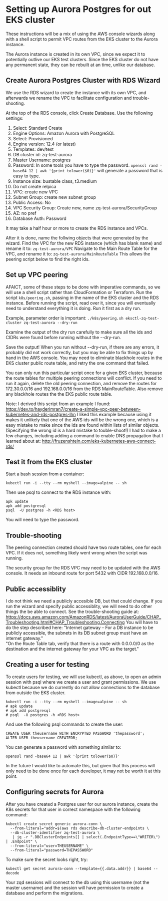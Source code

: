 # Setting up Aurora Postgres for out EKS cluster

These instructions will be a mix of using the AWS console wizards along with a shell script to permit VPC routes from the EKS cluster to the Aurora instance.

The Aurora instance is created in its own VPC, since we expect it to potentially outlive our EKS test clusters. Since the EKS cluster do not have any permanent state, they can be rebuilt at an time, unlike our database.

## Create Aurora Postgres Cluster with RDS Wizard

We use the RDS wizard to create the instance with its own VPC, and afterwards we rename the VPC to facilitate configuration and trouble-shooting.

At the top of the RDS console, click Create Database.
Use the following settings:
1. Select: Standard Create
1. Engine Options: Amazon Aurora with PostgreSQL
1. Select: Provisioned
1. Engine version: 12.4 (or latest)
1. Templates: dev/test
1. DB cluster id: zq-test-aurora
1. Master Username: postgres
1. Password: In some tools you have to type the password.
`openssl rand -base64 12 | awk '{print tolower($0)}'`
will generate a password that is easy to type.
1. Instance size: bustable class, t3.medium
1. Do not create relpica
1. VPC: create new VPC
1. Subnet Group: create new subnet group
1. Public Access: No
1. VPC Security Group: Create new, name zq-test-aurora/SecurityGroup
1. AZ: no pref
1. Database Auth: Password

It may take a half hour or more to create the RDS instance and VPCs.

After it is done, name the follwing objects that were generated by the wizard.
Find the VPC for the new RDS instance (which has  blank name) and rename it to:
`zq-test-aurora/VPC`
Navigate to the Main Route Table for the VPC, and rename it to:
`zq-test-aurora/MainRouteTable`
This allows the peering script below to find the right ids.

## Set up VPC peering

AFAICT, some of these steps to be done with imperative commands, so we will use a shell script rather than CloudFormation or Terraform. Run the script `k8s/peering.sh`, passing in the name of the EKS cluster and the RDS instance. Before running the script, read over it, since you will eventually need to understand everything it is doing. Run it first as a dry run.

Example, parameter order is important:
`./k8s/peering.sh eksctl-zq-test-cluster zq-test-aurora --dry-run`

Examine the output of the dry run carefully to make sure all the ids and CIDRs were found before running without the --dry-run.

Save the output! When you run without --dry-run, if there are any errors, it probably did not work correctly, but you may be able to fix things up by hand in the AWS console. You may need to eliminate blackhole routes in the EKS cluster public route table, and retry the one command that failed.

You can only run this particular script once for a given EKS cluster, because the route tables for multiple peering connections will conflict. If you need to run it again, delete the old peering connection, and remove the routes for 172.30.0.0/16 and 192.168.0.0/16 from the RDS MainRouteTable. Also remove any blackhole routes the the EKS public route table.

Note: I derived this script from an example I found:
https://dev.to/hayderimran7/create-a-simple-vpc-peer-between-kubernetes-and-rds-postgres-lhn
I liked this example because using it makes it unlikely that one of the AWS ids will be the wrong one, which is a easy mistake to make since the ids are found within lists of similar objects. (Specifying the wrong id is a hard mistake to touble-shoot!) I had to make a few changes, including adding a command to enable DNS propagation that I learned about at:
http://fruzenshtein.com/eks-kubernetes-aws-connect-rds/

## Test it from the EKS cluster
Start a bash session from a container:
```
kubectl run -i --tty --rm myshell --image=alpine -- sh
```
Then use psql to connect to the RDS instance with:
```
apk update
apk add postgresql
psql  -U postgres -h <RDS host>
```
You will need to type the password.

## Trouble-shooting

The peering connection created should have two route tables, one for each VPC. If it does not, something likely went wrong when the script was running.

The security group for the RDS VPC may need to be updated with the AWS console. It needs an inbound route for port 5432 with CIDR 192.168.0.0/16.

## Public accessiblity
I do not think we need a publicly accesible DB, but that could change. If you run the wizard and specify public accessiblity, we will need to do other things the be able to connect. See the trouble-shooting guide at: 
https://docs.aws.amazon.com/AmazonRDS/latest/AuroraUserGuide/CHAP_Troubleshooting.html#CHAP_Troubleshooting.Connecting
You will have to do the step described here:
"Internet gateway – For a DB instance to be publicly accessible, the subnets in its DB subnet group must have an internet gateway."  
"On the Route Table tab, verify that there is a route with 0.0.0.0/0 as the destination and the internet gateway for your VPC as the target."

## Creating a user for testing
To create users for testing, we will use kubectl, as above, to open an admin session with psql where we create a user and grant permissions. We use kubectl because we do currently do not allow connections to the database from outside the EKS cluster.
```
kubectl run -i --tty --rm myshell --image=alpine -- sh
# apk update
# apk add postgresql
# psql  -U postgres -h <RDS host>
```
And use the following psql commands to create the user:
```
CREATE USER theusername WITH ENCRYPTED PASSWORD 'thepassword';
ALTER USER theusername CREATEDB;
```
You can generate a password with something similar to:
```
openssl rand -base64 12 | awk '{print tolower($0)}'
```
In the future I would like to automate this, but given that this process will only need to be done once for each developer, it may not be worth it at this point.

## Configuring secrets for Aurora
After you have created a Postgres user for our aurora instance, create the K8s secrets for that user in correct namespace with the following command:
```
kubectl create secret generic aurora-conn \
  --from-literal="addr=$(aws rds describe-db-cluster-endpoints \
  --db-cluster-identifier zq-test-aurora \
   | jq -r ".DBClusterEndpoints[] | select(.EndpointType==\"WRITER\") | .Endpoint" \
  --from-literal="user=THEUSERNAME" \
  --from-literal="password=THEPASSWORD"
```
To make sure the secret looks right, try:
```
kubectl get secret aurora-conn --template={{.data.addr}} | base64 --decode
```
Your zqd sessions will connect to the db using this username (not the master username) and the session will have permission to create a database and perform the migrations.
